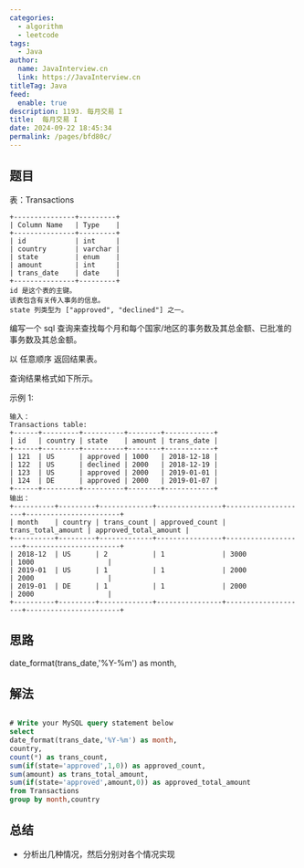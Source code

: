 ```yaml
---
categories: 
  - algorithm
  - leetcode
tags: 
  - Java
author: 
  name: JavaInterview.cn
  link: https://JavaInterview.cn
titleTag: Java
feed: 
  enable: true
description: 1193. 每月交易 I
title:  每月交易 I
date: 2024-09-22 18:45:34
permalink: /pages/bfd80c/
---
```


## 题目
表：Transactions

    +---------------+---------+
    | Column Name   | Type    |
    +---------------+---------+
    | id            | int     |
    | country       | varchar |
    | state         | enum    |
    | amount        | int     |
    | trans_date    | date    |
    +---------------+---------+
    id 是这个表的主键。
    该表包含有关传入事务的信息。
    state 列类型为 ["approved", "declined"] 之一。


编写一个 sql 查询来查找每个月和每个国家/地区的事务数及其总金额、已批准的事务数及其总金额。

以 任意顺序 返回结果表。

查询结果格式如下所示。



示例 1:

    输入：
    Transactions table:
    +------+---------+----------+--------+------------+
    | id   | country | state    | amount | trans_date |
    +------+---------+----------+--------+------------+
    | 121  | US      | approved | 1000   | 2018-12-18 |
    | 122  | US      | declined | 2000   | 2018-12-19 |
    | 123  | US      | approved | 2000   | 2019-01-01 |
    | 124  | DE      | approved | 2000   | 2019-01-07 |
    +------+---------+----------+--------+------------+
    输出：
    +----------+---------+-------------+----------------+--------------------+-----------------------+
    | month    | country | trans_count | approved_count | trans_total_amount | approved_total_amount |
    +----------+---------+-------------+----------------+--------------------+-----------------------+
    | 2018-12  | US      | 2           | 1              | 3000               | 1000                  |
    | 2019-01  | US      | 1           | 1              | 2000               | 2000                  |
    | 2019-01  | DE      | 1           | 1              | 2000               | 2000                  |
    +----------+---------+-------------+----------------+--------------------+-----------------------+
## 思路

date_format(trans_date,'%Y-%m') as month,

## 解法
```sql

# Write your MySQL query statement below
select 
date_format(trans_date,'%Y-%m') as month,
country,
count(*) as trans_count,
sum(if(state='approved',1,0)) as approved_count,
sum(amount) as trans_total_amount,
sum(if(state='approved',amount,0)) as approved_total_amount
from Transactions
group by month,country
```

## 总结

- 分析出几种情况，然后分别对各个情况实现 
